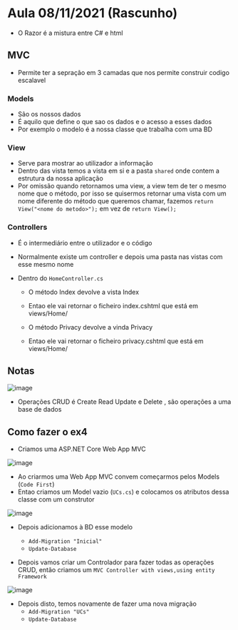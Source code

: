 # Aula 08/11/2021 (Rascunho)

- O Razor é a mistura entre C# e html

## MVC

- Permite ter a sepração em 3 camadas que nos permite construir codigo escalavel

### Models

- São os nossos dados
- É aquilo que define o que sao os dados e o acesso a esses dados
- Por exemplo o modelo é a nossa classe que trabalha com uma BD

### View

- Serve para mostrar ao utilizador a informação
- Dentro das vista temos a vista em si e a pasta `shared` onde contem a estrutura da nossa aplicação
- Por omissão quando retornamos uma view, a view tem de ter o mesmo nome que o método, por isso se quisermos retornar uma vista com um nome diferente do método que queremos chamar, fazemos `return View("<nome do metodo>");` em vez de `return View();`

### Controllers

- É o intermediário entre o utilizador e o código
- Normalmente existe um controller e depois uma pasta nas vistas com esse mesmo nome

- Dentro do `HomeController.cs`
  - O método Index devolve a vista Index
  - Entao ele vai retornar o ficheiro index.cshtml que está em views/Home/
  
  - O método Privacy devolve a vinda Privacy
  - Entao ele vai retornar o ficheiro privacy.cshtml que está em views/Home/

## Notas

![image](https://user-images.githubusercontent.com/12052283/140767392-25dce33a-735e-4ad4-a8e9-ebe0cfa73de5.png)

- Operações CRUD é Create Read Update e Delete , são operações a uma base de dados

## Como fazer o ex4

- Criamos uma ASP.NET Core Web App MVC

![image](https://user-images.githubusercontent.com/12052283/141285920-d5db81eb-5522-4654-b354-716a0e4f31ad.png)

- Ao criarmos uma Web App MVC convem começarmos pelos Models (`Code First`)
- Entao criamos um Model vazio (`UCs.cs`) e colocamos os atributos dessa classe com um construtor

![image](https://user-images.githubusercontent.com/12052283/141286476-736733b5-7ea1-45ee-97f2-00a25c9ec819.png)


- Depois adicionamos à BD esse modelo
  - `Add-Migration "Inicial"`
  - `Update-Database`

- Depois vamos criar um Controlador para fazer todas as operações CRUD, então criamos um `MVC Controller with views,using entity Framework`

![image](https://user-images.githubusercontent.com/12052283/141287355-14f40bb3-3e7f-4622-9d30-3fbdde7ef276.png)

- Depois disto, temos novamente de fazer uma nova migração
  - `Add-Migration "UCs"`
  - `Update-Database`
